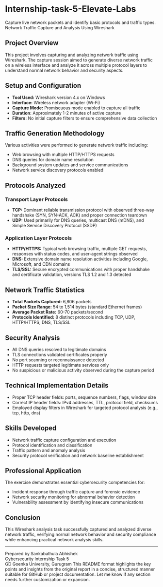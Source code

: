 # Internship-task-5-Elevate-Labs
 Capture live network packets and identify basic protocols and traffic types.
 Network Traffic Capture and Analysis Using Wireshark

## Project Overview
This project involves capturing and analyzing network traffic using Wireshark. The capture session aimed to generate diverse network traffic on a wireless interface and analyze it across multiple protocol layers to understand normal network behavior and security aspects.

## Setup and Configuration
- **Tool Used:** Wireshark version 4.x on Windows
- **Interface:** Wireless network adapter (Wi-Fi)
- **Capture Mode:** Promiscuous mode enabled to capture all traffic
- **Duration:** Approximately 1-2 minutes of active capture
- **Filters:** No initial capture filters to ensure comprehensive data collection

## Traffic Generation Methodology
Various activities were performed to generate network traffic including:
- Web browsing with multiple HTTP/HTTPS requests
- DNS queries for domain name resolution
- Background system updates and service communications
- Network service discovery protocols enabled

## Protocols Analyzed
### Transport Layer Protocols
- **TCP:** Dominant reliable transmission protocol with observed three-way handshake (SYN, SYN-ACK, ACK) and proper connection teardown
- **UDP:** Used primarily for DNS queries, multicast DNS (mDNS), and Simple Service Discovery Protocol (SSDP)

### Application Layer Protocols
- **HTTP/HTTPS:** Typical web browsing traffic, multiple GET requests, responses with status codes, and user-agent strings observed
- **DNS:** Extensive domain name resolution activities including Google, Microsoft, and CDN domains
- **TLS/SSL:** Secure encrypted communications with proper handshake and certificate validation, versions TLS 1.2 and 1.3 detected

## Network Traffic Statistics
- **Total Packets Captured:** 6,806 packets
- **Packet Size Range:** 54 to 1,514 bytes (standard Ethernet frames)
- **Average Packet Rate:** 60-70 packets/second
- **Protocols Identified:** 8 distinct protocols including TCP, UDP, HTTP/HTTPS, DNS, TLS/SSL

## Security Analysis
- All DNS queries resolved to legitimate domains
- TLS connections validated certificates properly
- No port scanning or reconnaissance detected
- HTTP requests targeted legitimate services only
- No suspicious or malicious activity observed during the capture period

## Technical Implementation Details
- Proper TCP header fields: ports, sequence numbers, flags, window size
- Correct IP header fields: IPv4 addresses, TTL, protocol field, checksums
- Employed display filters in Wireshark for targeted protocol analysis (e.g., tcp, http, dns)

## Skills Developed
- Network traffic capture configuration and execution
- Protocol identification and classification
- Traffic pattern and anomaly analysis
- Security protocol verification and network baseline establishment

## Professional Application
The exercise demonstrates essential cybersecurity competencies for:
- Incident response through traffic capture and forensic evidence
- Network security monitoring for abnormal behavior detection
- Vulnerability assessment by identifying insecure communications 

## Conclusion
This Wireshark analysis task successfully captured and analyzed diverse network traffic, verifying normal network behavior and security compliance while enhancing practical network analysis skills.

---

Prepared by Sankabathula Abhishek  
Cybersecurity Internship Task 5  
GD Goenka University, Gurugram
This README format highlights the key points and insights from the original report in a concise, structured manner suitable for GitHub or project documentation. Let me know if any section needs further customization or expansion.
